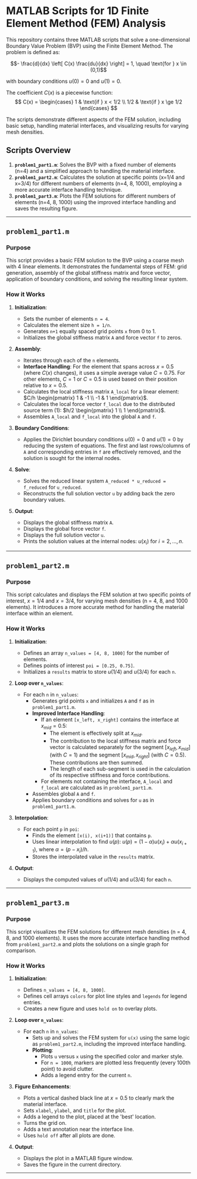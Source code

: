# MATLAB Scripts for 1D Finite Element Method (FEM) Analysis

This repository contains three MATLAB scripts that solve a one-dimensional Boundary Value Problem (BVP) using the Finite Element Method. The problem is defined as:

$$- \frac{d}{dx} \left[ C(x) \frac{du}{dx} \right] = 1, \quad \text{for } x \in (0,1)$$

with boundary conditions $u(0) = 0$ and $u(1) = 0$.

The coefficient $C(x)$ is a piecewise function:
$$
C(x) = \begin{cases}
1 & \text{if } x < 1/2 \\
1/2 & \text{if } x \ge 1/2
\end{cases}
$$

The scripts demonstrate different aspects of the FEM solution, including basic setup, handling material interfaces, and visualizing results for varying mesh densities.

## Scripts Overview

1.  **`problem1_part1.m`**: Solves the BVP with a fixed number of elements (n=4) and a simplified approach to handling the material interface.
2.  **`problem1_part2.m`**: Calculates the solution at specific points (x=1/4 and x=3/4) for different numbers of elements (n=4, 8, 1000), employing a more accurate interface handling technique.
3.  **`problem1_part3.m`**: Plots the FEM solutions for different numbers of elements (n=4, 8, 1000) using the improved interface handling and saves the resulting figure.

---

## `problem1_part1.m`

### Purpose
This script provides a basic FEM solution to the BVP using a coarse mesh with 4 linear elements. It demonstrates the fundamental steps of FEM: grid generation, assembly of the global stiffness matrix and force vector, application of boundary conditions, and solving the resulting linear system.

### How it Works
1.  **Initialization**:
    * Sets the number of elements `n = 4`.
    * Calculates the element size `h = 1/n`.
    * Generates `n+1` equally spaced grid points `x` from 0 to 1.
    * Initializes the global stiffness matrix `A` and force vector `f` to zeros.

2.  **Assembly**:
    * Iterates through each of the `n` elements.
    * **Interface Handling**: For the element that spans across $x = 0.5$ (where $C(x)$ changes), it uses a simple average value $C = 0.75$. For other elements, $C=1$ or $C=0.5$ is used based on their position relative to $x=0.5$.
    * Calculates the local stiffness matrix `A_local` for a linear element: $C/h \begin{pmatrix} 1 & -1 \\ -1 & 1 \end{pmatrix}$.
    * Calculates the local force vector `f_local` due to the distributed source term (1): $h/2 \begin{pmatrix} 1 \\ 1 \end{pmatrix}$.
    * Assembles `A_local` and `f_local` into the global `A` and `f`.

3.  **Boundary Conditions**:
    * Applies the Dirichlet boundary conditions $u(0)=0$ and $u(1)=0$ by reducing the system of equations. The first and last rows/columns of `A` and corresponding entries in `f` are effectively removed, and the solution is sought for the internal nodes.

4.  **Solve**:
    * Solves the reduced linear system `A_reduced * u_reduced = f_reduced` for `u_reduced`.
    * Reconstructs the full solution vector `u` by adding back the zero boundary values.

5.  **Output**:
    * Displays the global stiffness matrix `A`.
    * Displays the global force vector `f`.
    * Displays the full solution vector `u`.
    * Prints the solution values at the internal nodes: $u(x_i)$ for $i=2, \dots, n$.

---

## `problem1_part2.m`

### Purpose
This script calculates and displays the FEM solution at two specific points of interest, $x = 1/4$ and $x = 3/4$, for varying mesh densities (n = 4, 8, and 1000 elements). It introduces a more accurate method for handling the material interface within an element.

### How it Works
1.  **Initialization**:
    * Defines an array `n_values = [4, 8, 1000]` for the number of elements.
    * Defines points of interest `poi = [0.25, 0.75]`.
    * Initializes a `results` matrix to store $u(1/4)$ and $u(3/4)$ for each `n`.

2.  **Loop over `n_values`**:
    * For each `n` in `n_values`:
        * Generates grid points `x` and initializes `A` and `f` as in `problem1_part1.m`.
        * **Improved Interface Handling**:
            * If an element `[x_left, x_right]` contains the interface at $x_{mid} = 0.5$:
                * The element is effectively split at $x_{mid}$.
                * The contribution to the local stiffness matrix and force vector is calculated separately for the segment $[x_{left}, x_{mid}]$ (with $C=1$) and the segment $[x_{mid}, x_{right}]$ (with $C=0.5$). These contributions are then summed.
                * The length of each sub-segment is used in the calculation of its respective stiffness and force contributions.
            * For elements not containing the interface, `A_local` and `f_local` are calculated as in `problem1_part1.m`.
        * Assembles global `A` and `f`.
        * Applies boundary conditions and solves for `u` as in `problem1_part1.m`.

3.  **Interpolation**:
    * For each point `p` in `poi`:
        * Finds the element `[x(i), x(i+1)]` that contains `p`.
        * Uses linear interpolation to find $u(p)$: $u(p) = (1-\alpha)u(x_i) + \alpha u(x_{i+1})$, where $\alpha = (p - x_i)/h$.
        * Stores the interpolated value in the `results` matrix.

4.  **Output**:
    * Displays the computed values of $u(1/4)$ and $u(3/4)$ for each `n`.

---

## `problem1_part3.m`

### Purpose
This script visualizes the FEM solutions for different mesh densities (n = 4, 8, and 1000 elements). It uses the more accurate interface handling method from `problem1_part2.m` and plots the solutions on a single graph for comparison.

### How it Works
1.  **Initialization**:
    * Defines `n_values = [4, 8, 1000]`.
    * Defines cell arrays `colors` for plot line styles and `legends` for legend entries.
    * Creates a new figure and uses `hold on` to overlay plots.

2.  **Loop over `n_values`**:
    * For each `n` in `n_values`:
        * Sets up and solves the FEM system for `u(x)` using the same logic as `problem1_part2.m`, including the improved interface handling.
        * **Plotting**:
            * Plots `u` versus `x` using the specified color and marker style.
            * For `n = 1000`, markers are plotted less frequently (every 100th point) to avoid clutter.
            * Adds a legend entry for the current `n`.

3.  **Figure Enhancements**:
    * Plots a vertical dashed black line at $x = 0.5$ to clearly mark the material interface.
    * Sets `xlabel`, `ylabel`, and `title` for the plot.
    * Adds a legend to the plot, placed at the 'best' location.
    * Turns the grid on.
    * Adds a text annotation near the interface line.
    * Uses `hold off` after all plots are done.

4.  **Output**:
    * Displays the plot in a MATLAB figure window.
    * Saves the figure in the current directory.
---
